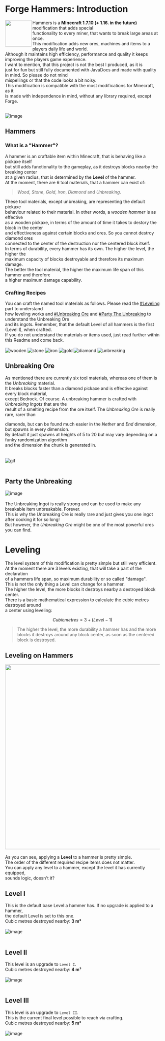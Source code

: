 # Forge Hammers: Introduction
<img src="https://user-images.githubusercontent.com/47287352/112940993-380f9300-912e-11eb-889a-417078050f9e.png" align="left" width="86px"></img>
Hammers is a **Minecraft 1.7.10 (+ 1.16. in the future)** modification that adds special<br>
functionality to every miner, that wants to break large areas at once.<br>
This modification adds new ores, machines and items to a players daily life and world.<br>
Although it maintains high efficiency, performance and quality it keeps improving the players game experience.<br>
I want to mention, that this project is not the best I produced, as it is<br>
just for fun but still fully documented with JavaDocs and made with quality in mind. So please do not mind<br>
mispellings or that the code looks a bit noisy.<br>
This modification is compatible with the most modifications for Minecraft, as it<br>
is made with independence in mind, without any library required, except Forge.<br><br>

![image](https://user-images.githubusercontent.com/47287352/112938929-e44f7a80-912a-11eb-9773-81b44697800a.png)

## Hammers
### What is a "Hammer"?<br>
A hammer is an craftable item within Minecraft, that is behaving like a pickaxe itself<br>
but still adds functionality to the gameplay, as it destroys blocks nearby the breaking center<br>
at a given radius, that is determined by the **Level** of the hammer.<br>
At the moment, there are 6 tool materials, that a hammer can exist of:<br>
> *Wood*, *Stone*, *Gold*, *Iron*, *Diamond* and *Unbreaking*.<br>

These tool materials, except unbreaking, are representing the default pickaxe<br>
behaviour related to their material. In other words, a *wooden hammer* is as effective<br>
as a wooden pickaxe, in terms of the amount of time it takes to destory the block in the center<br>
and effectiveness against certain blocks and ores. So you cannot destroy diamond ores<br>
connected to the center of the destruction nor the centered block itself.<br>
In terms of durability, every hammer has its own. The higher the level, the higher the<br>
maximum capacity of blocks destroyable and therefore its maximum damage.<br>
The better the tool material, the higher the maximum life span of this hammer and therefore<br>
a higher maximum damage capability.<br>

### Crafting Recipes
You can craft the named tool materials as follows. Please read the [#Leveling](https://github.com/mindcubr/Forge-Hammers/edit/master/README.md#Leveling) part to understand<br>
how leveling works and [#Unbreaking Ore](https://github.com/mindcubr/Forge-Hammers/edit/master/README.md#Unbreaking%20Ore) and [#Party The Unbreaking](https://github.com/mindcubr/Forge-Hammers/edit/master/README.md#Party%20the%20Unbreaking) to understand the Unbreaking Ore<br>
and its ingots. Remember, that the default Level of all hammers is the first (Level I), when crafted.<br>
If you do not understand the materials or items used, just read further within this Readme and come back.<br><br>
![wooden](https://user-images.githubusercontent.com/47287352/112945338-73ad5b80-9134-11eb-99c0-f3a4380ae006.png)
![stone](https://user-images.githubusercontent.com/47287352/112945351-760fb580-9134-11eb-8b1d-73f271fa9a7a.png)
![iron](https://user-images.githubusercontent.com/47287352/112945358-7740e280-9134-11eb-831d-166984ba7d45.png)
![gold](https://user-images.githubusercontent.com/47287352/112945365-79a33c80-9134-11eb-8a3f-af63bb0d9865.png)
![diamond](https://user-images.githubusercontent.com/47287352/112945374-7dcf5a00-9134-11eb-80f6-06aa039b8860.png)
![unbreaking](https://user-images.githubusercontent.com/47287352/112945379-7f008700-9134-11eb-931e-8d7fdb6e1408.png)





## Unbreaking Ore
As mentioned there are currently six tool materials, whereas one of them is the *Unbreaking* material.<br>
It breaks blocks faster than a diamond pickaxe and is effective against every block material,<br>
except Bedrock. Of course. A unbreaking hammer is crafted with *Unbreaking Ingots* that are the<br>
result of a smelting recipe from the ore itself. The *Unbreaking Ore* is really rare, rarer than<br>

diamonds, but can be found much easier in the *Nether* and *End* dimension, but spawns in every dimension.<br>
By default it just spawns at heights of 5 to 20 but may vary depending on a funky randomization algorithm<br>
and the dimension the chunk is generated in.<br>
<br><br>
![gif](https://i.gyazo.com/e67bcde5769979664f784a3a561ba7b8.gif)
<br><br>
## Party the Unbreaking
![image](https://user-images.githubusercontent.com/47287352/112860495-25f10e80-90b4-11eb-9c8b-f52c3cb96871.png)
<br><br>
The Unbreaking Ingot is really strong and can be used to make any breakable item unbreakable. Forever.<br>
This is why the Unbreaking Ore is really rare and just gives you one ingot after cooking it for so long!<br>
But however, the *Unbreaking Ore* might be one of the most powerful ores you can find.<br>

# Leveling
The level system of this modification is pretty simple but still very efficient.<br>
At the moment there are 3 levels existing, that will take a part of the declaration<br>
of a hammers life span, so maximum durability or so called "damage".<br>
This is not the only thing a Level can change for a hammer.<br>
The higher the level, the more blocks it destroys nearby a destroyed block center.<br>
There is a basic mathematical expression to calculate the cubic metres destroyed around<br>
a center using leveling:
```math
Cubic metres = 3 + (Level - 1)
```
> The higher the level, the more durability a hammer has and the more blocks it destroys
> around any block center, as soon as the centered block is destroyed.

## Leveling on Hammers
<img src="https://i.gyazo.com/df513a002c4c456b59ae830e009f8303.gif" width="600"></img>
<br><br>
As you can see, applying a **Level** to a hammer is pretty simple.<br>
The order of the different required recipe items does not matter.<br>
You can apply any level to a hammer, except the level it has currently equipped,<br>
sounds logic, doesn't it?<br>

## Level I
This is the default base Level a hammer has. If no upgrade is applied to a hammer,<br>
the default Level is set to this one.<br>
Cubic metres destroyed nearby: **3 m³**<br><br>
![image](https://user-images.githubusercontent.com/47287352/112857096-cc3b1500-90b0-11eb-9f8a-8c49f4749310.png)
<br><br>
## Level II
This level is an upgrade to `Level I`.<br>
Cubic metres destroyed nearby: **4 m³**<br><br>
![image](https://user-images.githubusercontent.com/47287352/112857155-d9580400-90b0-11eb-8841-ec3b00502a2d.png)
<br><br>
## Level III
This level is an upgrade to `Level II`.<br>
This is the current final level possible to reach via crafting.<br>
Cubic metres destroyed nearby: **5 m³**<br><br>
![image](https://user-images.githubusercontent.com/47287352/112857220-ebd23d80-90b0-11eb-922a-f08815959d2f.png)



